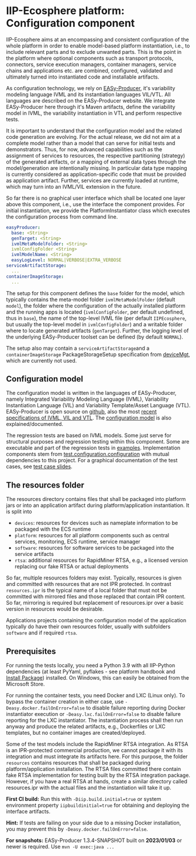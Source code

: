 # IIP-Ecosphere platform: Configuration component

IIP-Ecosphere aims at an encompassing and consistent configuration of the whole platform in order to enable model-based platform instantiation, i.e., to include relevant parts and to exclude unwanted parts. This is the point in the platform where optional components such as transport protocols, connectors, service execution managers, container managers, service chains and applications etc. are combined, configured, validated and ultimately turned into instantiated code and installable artifacts.

As configuration technology, we rely on [EASy-Producer](https://sse.uni-hildesheim.de/forschung/projekte/easy-producer/), it's variability modeling language IVML and its instantiation languages VIL/VTL. All languages are described on the EASy-Producer website. We integrate EASy-Producer here through it's Maven artifacts, define the variability model in IVML, the variability instantiation in VTL and perform respective tests.

It is important to understand that the configuration model and the related code generation are evolving. For the actual release, we did not aim at a complete model rather than a model that can serve for initial tests and demonstrators. Thus, for now, advanced capabilities such as the assignment of services to resources, the respective partitioning (strategy) of the generated artifacts, or a mapping of external data types through the model/generation are intentionally missing. In particular data type mapping is currently considered as application-specific code that must be provided as application artifact. Further, services are currently loaded at runtime, which may turn into an IVML/VIL extension in the future.

So far there is no graphical user interface which shall be located one layer above this component, i.e., use the interface the component provides. For initial instantiation, we provide the PlatformInstantiator class which executes the configuration process from command line.

```yaml
easyProducer:
  base: <String>
  genTarget: <String>
  ivmlMetaModelFolder: <String>
  ivmlConfigFolder <String>
  ivmlModelName: <String>
  easyLogLevel: NORMAL|VERBOSE|EXTRA_VERBOSE
serviceArtifactStorage:
  ...
containerImageStorage:
  ...
```

The setup for this component defines the `base` folder for the model, which typically contains the meta-model folder `ivmlMetaModelFolder` (default `model`), the folder where the configuration of the actually installed platform and the running apps is located (`ivmlConfigFolder`, per default undefined, thus in `base`), the name of the top-level IVML file (per default `IIPEcosphere`, but usually the top-level model in `ivmlConfigFolder`) and a writable folder where to locate generated artifacts (`genTarget`). Further, the logging level of the underlying EASy-Producer toolset can be defined (by default `NORMAL`).

The setup also may contain a `serviceArtifactStorage`and a `containerImageStorage` PackageStorageSetup specification from [deviceMgt](../../resources/deviceMgt/README.md), which are currently not used.


## Configuration model

The configuration model is written in the languages of EASy-Producer, namely Integrated Variability Modeling Language (IVML), Variability Instantiation Language (VIL) and Variability Template/Asset Language (VTL). EASy-Producer is open source on [github](https://github.com/SSEHUB/EASyProducer), also the most [recent specifications of IVML, VIL and VTL](https://github.com/SSEHUB/EASyProducer/tree/master/doc/web/docPreview). The [configuration model](https://github.com/iip-ecosphere/platform/tree/main/platform/configuration/configuration/src/main/easy) is also explained/documented.

The regression tests are based on IVML models. Some just serve for structural purposes and regression testing within this component. Some are executable and part of the regression tests in [examples](https://github.com/iip-ecosphere/platform/tree/main/platform/examples/examples/README.md). Implementation components stem from [test.configuration.configuration](https://github.com/iip-ecosphere/platform/tree/main/platform/tests/test.configuration.configuration/README.md) with mutual dependencies to this project. For a graphical documentation of the test cases, see [test case slides](https://github.com/iip-ecosphere/platform/tree/main/platform/configuration/configuration/src/test/easy/summary.pdf).

## The resources folder

The resources directory contains files that shall be packaged into platform jars or into an application artifact during platform/application instantiation. It is split into

- `devices`: resources for devices such as nameplate information to be packaged with the ECS runtime
- `platform`: resources for all platform components such as central services, monitoring, ECS runtime, service manager
- `software`: resources for software services to be packaged into the service artifacts
- `rtsa`: additional resources for RapidMiner RTSA, e.g., a licensed version replacing our fake RTSA or actual deployments

So far, multiple resources folders may exist. Typically, resources is given and committed with resources that are not IPR protected. In contrast `resources.ipr` is the typical name of a local folder that must not be committed with mirrored files and those replaced that contain IPR content. So far, mirroring is required but replacement of resources.ipr over a basic version in resources would be desirable.

Applications projects containing the configuration model of the application typically do have their own resources folder, usually with subfolders `software` and if required `rtsa`.

## Prerequisites

For running the tests locally, you need a Python 3.9 with all IIP-Python dependencies (at least PyYaml, pyflakes - see platform handbook and [Install Package](https://github.com/iip-ecosphere/platform/tree/main/platform/tools/Install)) installed. On Windows, this can easily be obtained from the Microsoft Store.

For running the container tests, you need Docker and LXC (Linux only). To bypass the container creation in either case, use `-Deasy.docker.failOnError=false` to disable failure reporting during Docker instantiator execution or `-Deasy.lxc.failOnError=false` to disable failure reporting for the LXC instantiator. The instantiation process shall then run anyway and produce the related artifacts, e.g., Dockerfiles or LXC templates, but no container images are created/deployed.

Some of the test models include the RapidMiner RTSA integration. As RTSA is an IPR-protected commercial production, we cannot package it with its integration and must integrate its artifacts here. For this purpose, the folder `resources` contains resources that shall be packaged during platform/application installation. The RTSA files committed there contain fake RTSA implementation for testing built by the RTSA integration package. However, if you have a real RTSA at hands, create a similar directory called resources.ipr with the actual files and the instantiation will take it up.

**First CI build:** Run this with `-Diip.build.initial=true` or system environment property `iipbuildinitial=true` for obtaining and deploying the interface artifacts.

**Hint:** If tests are failing on your side due to a missing Docker installation, you may prevent this by `-Deasy.docker.failOnError=false`.

**For snapshots:** EASy-Producer 1.3.4-SNAPSHOT built on **2023/01/03** or newer is required. Use `mvn -U exec:java ...`